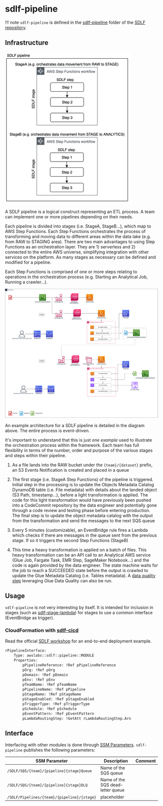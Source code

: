# sdlf-pipeline

!!! note
    `sdlf-pipeline` is defined in the [sdlf-pipeline](https://github.com/awslabs/aws-serverless-data-lake-framework/tree/main/sdlf-pipeline) folder of the [SDLF repository](https://github.com/awslabs/aws-serverless-data-lake-framework).

## Infrastructure

![SDLF Pipeline](../_static/sdlf-pipeline.png)

A SDLF pipeline is a logical construct representing an ETL process. A team can implement one or more pipelines depending on their needs.

Each pipeline is divided into stages (i.e. StageA, StageB...), which map to AWS Step Functions. Each Step Functions orchestrates the process of transforming and moving data to different areas within the data lake (e.g. from RAW to STAGING area). There are two main advantages to using Step Functions as an orchestration layer. They are 1) serverless and 2) connected to the entire AWS universe, simplifying integration with other services on the platform. As many stages as necessary can be defined and modified for a pipeline.

Each Step Functions is comprised of one or more steps relating to operations in the orchestration process (e.g. Starting an Analytical Job, Running a crawler...).

![SDLF Architecture](../_static/sdlf-pipeline-full.png)

An example architecture for a SDLF pipeline is detailed in the diagram above. The entire process is event-driven.

It's important to understand that this is just *one example* used to illustrate the orchestration process within the framework. Each team has full flexibility in terms of the number, order and purpose of the various stages and steps within their pipeline.

1. As a file lands into the RAW bucket under the `{team}/{dataset}` prefix, an S3 Events Notification is created and placed in a queue

2. The first stage (i.e. StageA Step Functions) of the pipeline is triggered. Initial step in the processing is to update the Objects Metadata Catalog DynamoDB table (i.e. File metadata) with details about the landed object (S3 Path, timestamp…), before a light transformation is applied. The code for this light transformation would have previously been pushed into a CodeCommit repository by the data engineer and potentially gone through a code review and testing phase before entering production. The final step is to update the object metadata catalog with the output from the transformation and send the messages to the next SQS queue

3. Every 5 minutes (customizable), an EventBridge rule fires a Lambda which checks if there are messages in the queue sent from the previous stage. If so it triggers the second Step Functions (StageB)

4. This time a heavy transformation is applied on a batch of files. This heavy transformation can be an API call to an Analytical AWS service (Glue Job, Fargate Task, EMR Step, SageMaker Notebook…) and the code is again provided by the data engineer. The state machine waits for the job to reach a SUCCEEDED state before the output is crawled to update the Glue Metadata Catalog (i.e. Tables metadata). A [data quality step](stage-dataquality.md) leveraging Glue Data Quality can also be run.

## Usage

`sdlf-pipeline` is not very interesting by itself. It is intended for inclusion in stages (such as [sdlf-stage-lambda](stage-lambda.md)) for stages to use a common interface (EventBridge as trigger).

### CloudFormation with [sdlf-cicd](cicd.md)

Read the official [SDLF workshop](https://sdlf.workshop.aws/) for an end-to-end deployment example.

```
rPipelineInterface:
    Type: awslabs::sdlf::pipeline::MODULE
    Properties:
        pPipelineReference: !Ref pPipelineReference
        pOrg: !Ref pOrg
        pDomain: !Ref pDomain
        pEnv: !Ref pEnv
        pTeamName: !Ref pTeamName
        pPipelineName: !Ref pPipeline
        pStageName: !Ref pStageName
        pStageEnabled: !Ref pStageEnabled
        pTriggerType: !Ref pTriggerType
        pSchedule: !Ref pSchedule
        pEventPattern: !Ref pEventPattern
        pLambdaRoutingStep: !GetAtt rLambdaRoutingStep.Arn
```

## Interface

Interfacing with other modules is done through [SSM Parameters](https://docs.aws.amazon.com/systems-manager/latest/userguide/systems-manager-parameter-store.html). `sdlf-pipeline` publishes the following parameters:

| SSM Parameter                               | Description                       | Comment                                      |
| ------------------------------------------- | --------------------------------- | -------------------------------------------- |
| `/SDLF/SQS/{team}/{pipeline}{stage}Queue`   | Name of the SQS queue             |                                              |
| `/SDLF/SQS/{team}/{pipeline}{stage}DLQ`     | Name of the SQS dead-letter queue |                                              |
| `/SDLF/Pipelines/{team}/{pipeline}/{stage}` | placeholder                       |                                              |

